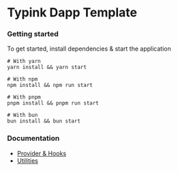 # Typink Dapp Template

### Getting started

To get started, install dependencies & start the application

```shell
# With yarn
yarn install && yarn start

# With npm
npm install && npm run start

# With pnpm
pnpm install && pnpm run start

# With bun
bun install && bun start
```

### Documentation
- [Provider & Hooks](https://github.com/dedotdev/typink/tree/main?tab=readme-ov-file#providers--hooks)
- [Utilities](https://github.com/dedotdev/typink/tree/main?tab=readme-ov-file#utilities)
